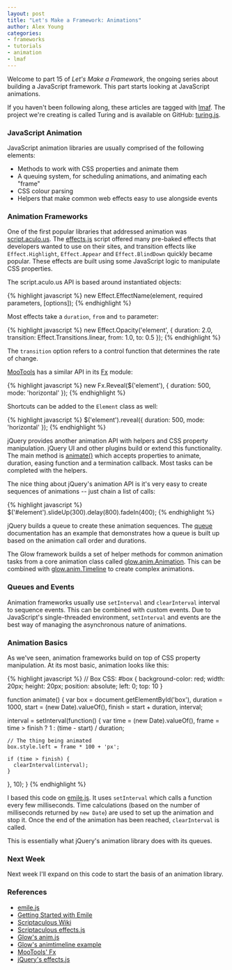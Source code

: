 ```yaml
---
layout: post
title: "Let's Make a Framework: Animations"
author: Alex Young
categories: 
- frameworks
- tutorials
- animation
- lmaf
---
```


Welcome to part 15 of *Let's Make a Framework*, the ongoing series about building a JavaScript framework. This part starts looking at JavaScript animations.

If you haven't been following along, these articles are tagged with [lmaf](http://dailyjs.com/tags.html#lmaf). The project we're creating is called Turing and is available on GitHub: [turing.js](http://github.com/alexyoung/turing.js/).

### JavaScript Animation

JavaScript animation libraries are usually comprised of the following elements:

-   Methods to work with CSS properties and animate them
-   A queuing system, for scheduling animations, and animating each "frame"
-   CSS colour parsing
-   Helpers that make common web effects easy to use alongside events

### Animation Frameworks

One of the first popular libraries that addressed animation was [script.aculo.us](http://script.aculo.us/). The [effects.js](http://github.com/madrobby/scriptaculous/blob/master/src/effects.js) script offered many pre-baked effects that developers wanted to use on their sites, and transition effects like <code>Effect.Highlight</code>, <code>Effect.Appear</code> and <code>Effect.BlindDown</code> quickly became popular. These effects are built using some JavaScript logic to manipulate CSS properties.

The script.aculo.us API is based around instantiated objects:

{% highlight javascript %}
new Effect.EffectName(element, required parameters, [options]);
{% endhighlight %}

Most effects take a <code>duration</code>, <code>from</code> and <code>to</code> parameter:

{% highlight javascript %}
new Effect.Opacity('element', { 
  duration: 2.0,
  transition: Effect.Transitions.linear,
  from: 1.0, 
  to: 0.5
});
{% endhighlight %}

The <code>transition</code> option refers to a control function that determines the rate of change.

[MooTools](http://mootools.net/) has a similar API in its [Fx](http://mootools.net/docs/core/Fx/Fx) module:

{% highlight javascript %}
new Fx.Reveal($('element'), { duration: 500, mode: 'horizontal' });
{% endhighlight %}

Shortcuts can be added to the <code>Element</code> class as well:

{% highlight javascript %}
$('element').reveal({ duration: 500, mode: 'horizontal' });
{% endhighlight %}

jQuery provides another animation API with helpers and CSS property manipulation. jQuery UI and other plugins build or extend this functionality. The main method is [animate()](http://api.jquery.com/animate/) which accepts properties to animate, duration, easing function and a termination callback. Most tasks can be completed with the helpers.

The nice thing about jQuery's animation API is it's very easy to create sequences of animations -- just chain a list of calls:

{% highlight javascript %}
$('#element').slideUp(300).delay(800).fadeIn(400);
{% endhighlight %}

jQuery builds a queue to create these animation sequences. The [queue](http://api.jquery.com/queue/) documentation has an example that demonstrates how a queue is built up based on the animation call order and durations.

The Glow framework builds a set of helper methods for common animation tasks from a core animation class called [glow.anim.Animation](http://www.bbc.co.uk/glow/docs/1.7/api/glow.anim.animation.shtml). This can be combined with [glow.anim.Timeline](http://www.bbc.co.uk/glow/docs/1.7/furtherinfo/animtimeline/) to create complex animations.

### Queues and Events

Animation frameworks usually use <code>setInterval</code> and <code>clearInterval</code> interval to sequence events. This can be combined with custom events. Due to JavaScript's single-threaded environment, <code>setInterval</code> and events are the best way of managing the asynchronous nature of animations.

### Animation Basics

As we've seen, animation frameworks build on top of CSS property manipulation. At its most basic, animation looks like this:

{% highlight javascript %}
// Box CSS: #box { background-color: red; width: 20px; height: 20px; position: absolute; left: 0; top: 10 }

function animate() {
  var box = document.getElementById('box'),
      duration = 1000,
      start = (new Date).valueOf(),
      finish = start + duration,
      interval;

  interval = setInterval(function() {
    var time = (new Date).valueOf(), frame = time > finish ? 1 : (time - start) / duration;

    // The thing being animated
    box.style.left = frame * 100 + 'px';

    if (time > finish) {
      clearInterval(interval);
    }
  }, 10);
}
{% endhighlight %}

I based this code on [emile.js](http://github.com/madrobby/emile/blob/master/emile.js). It uses <code>setInterval</code> which calls a function every few milliseconds. Time calculations (based on the number of milliseconds returned by <code>new Date</code>) are used to set up the animation and stop it. Once the end of the animation has been reached, <code>clearInterval</code> is called.

This is essentially what jQuery's animation library does with its queues.

### Next Week

Next week I'll expand on this code to start the basis of an animation library.

### References

-   [emile.js](http://github.com/madrobby/emile/blob/master/emile.js)
-   [Getting Started with Emile](http://dailyjs.com/2010/02/17/getting-started-with-emile/)
-   [Scriptaculous Wiki](http://wiki.github.com/madrobby/scriptaculous/core-effects)
-   [Scriptaculous effects.js](http://github.com/madrobby/scriptaculous/blob/master/src/effects.js)
-   [Glow's anim.js](http://github.com/glow/glow1/blob/master/src/anim/anim.js)
-   [Glow's animtimeline example](http://www.bbc.co.uk/glow/docs/1.7/furtherinfo/animtimeline/)
-   [MooTools' Fx](http://mootools.net/docs/more/Fx/Fx.Elements)
-   [jQuery's effects.js](http://github.com/jquery/jquery/blob/master/src/effects.js)
